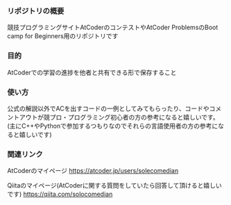 ### リポジトリの概要
競技プログラミングサイトAtCoderのコンテストやAtCoder ProblemsのBoot camp for Beginners用のリポジトリです
### 目的
AtCoderでの学習の進捗を他者と共有できる形で保存すること
### 使い方
公式の解説以外でACを出すコードの一例としてみてもらったり、コードやコメントアウトが競プロ・プログラミング初心者の方の参考になると嬉しいです。
(主にC++やPythonで参加するつもりなのでそれらの言語使用者の方の参考になると嬉しいです)
### 関連リンク
AtCoderのマイページ
https://atcoder.jp/users/solecomedian

Qiitaのマイページ(AtCoderに関する質問をしていたら回答して頂けると嬉しいです)
https://qiita.com/solocomedian
